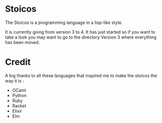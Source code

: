 # Stoicos
The Stoicos is a programming language in a lisp-like style.

It is currently going from version 3 to 4. It has just started so if you want to take a look you may want to go to the directory Version 3 where everything has been moved.

# Credit
A big thanks to all these languages that inspired me to make the stoicos the way it is :
- OCaml
- Python
- Ruby
- Racket
- Elixir
- Elm
